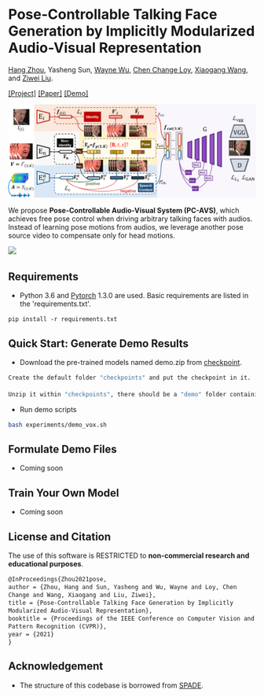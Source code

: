 # Pose-Controllable Talking Face Generation by Implicitly Modularized Audio-Visual Representation

[Hang Zhou](https://hangz-nju-cuhk.github.io/), Yasheng Sun, [Wayne Wu](https://wywu.github.io/), [Chen Change Loy](http://personal.ie.cuhk.edu.hk/~ccloy/), [Xiaogang Wang](http://www.ee.cuhk.edu.hk/~xgwang/), and [Ziwei Liu](https://liuziwei7.github.io/).

[[Project]](https://hangz-nju-cuhk.github.io/projects/PC-AVS) [[Paper]](https://arxiv.org/abs/1807.07860) [[Demo]](https://www.youtube.com/watch?v=-J2zANwdjcQ)

[comment]: <> (<img src='./misc/teaser.png' width=880>)

<img src='./misc/method.png' width=880>

We propose **Pose-Controllable Audio-Visual System (PC-AVS)**, which achieves free pose control when driving arbitrary talking faces with audios. Instead of learning pose motions from audios, we leverage another pose source video to compensate only for head motions.

<img src='./misc/demo.gif' width=720>

## Requirements
* Python 3.6 and [Pytorch](https://pytorch.org/) 1.3.0 are used. Basic requirements are listed in the 'requirements.txt'.

```
pip install -r requirements.txt
```


## Quick Start: Generate Demo Results
* Download the pre-trained models named demo.zip from [checkpoint](https://drive.google.com/file/d/1Zehr3JLIpzdg2S5zZrhIbpYPKF-4gKU_/view?usp=sharing).

``` bash
Create the default folder "checkpoints" and put the checkpoint in it.

Unzip it within "checkpoints", there should be a "demo" folder containing 5 pths.
```

* Run demo scripts
``` bash
bash experiments/demo_vox.sh
```

## Formulate Demo Files
* Coming soon

## Train Your Own Model
* Coming soon

## License and Citation
The use of this software is RESTRICTED to **non-commercial research and educational purposes**.

```
@InProceedings{Zhou2021pose,
author = {Zhou, Hang and Sun, Yasheng and Wu, Wayne and Loy, Chen Change and Wang, Xiaogang and Liu, Ziwei},
title = {Pose-Controllable Talking Face Generation by Implicitly Modularized Audio-Visual Representation},
booktitle = {Proceedings of the IEEE Conference on Computer Vision and Pattern Recognition (CVPR)},
year = {2021}
}
```

## Acknowledgement
* The structure of this codebase is borrowed from [SPADE](https://github.com/NVlabs/SPADE).

